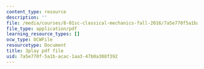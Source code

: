 ```yaml
---
content_type: resource
description: ''
file: /media/courses/8-01sc-classical-mechanics-fall-2016/7a5e770f5a1bacac1aa347b0a308f392_mqFIqnCPak.pdf
file_type: application/pdf
learning_resource_types: []
ocw_type: OCWFile
resourcetype: Document
title: 3play pdf file
uid: 7a5e770f-5a1b-acac-1aa3-47b0a308f392
---
```

